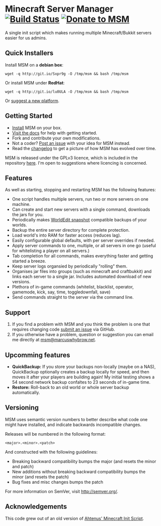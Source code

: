 # Minecraft Server Manager [![Build Status][status-img]][status] [![Donate to MSM][donate-img]][donate]

[status-img]: https://api.travis-ci.org/msmhq/msm.png?branch=master
[status]: http://travis-ci.org/msmhq/msm
[donate-img]: https://www.paypalobjects.com/en_GB/i/btn/btn_donate_SM.gif
[donate]: https://www.paypal.com/cgi-bin/webscr?cmd=_s-xclick&hosted_button_id=Z7XQDNF7U5GLL

A single init script which makes running multiple Minecraft/Bukkit servers easier for us admins.

## Quick Installers

Install MSM on a **debian box**:

    wget -q http://git.io/Sxpr9g -O /tmp/msm && bash /tmp/msm

Or install MSM under **RedHat**:

	wget -q http://git.io/lu0ULA -O /tmp/msm && bash /tmp/msm

Or [suggest a new platform][issues].

## Getting Started

* [Install][install] MSM on your box.
* [Visit the docs][docs] for help with getting started.
* Fork and contribute your own modifications.
* Not a coder? [Post an issue][issues] with your idea for MSM instead.
* Read the [changelog][changelog] to get a picture of how MSM has evolved over time.

MSM is released under the GPLv3 licence, which is included in the repository [here][licence]. I'm open to suggestions where licencing is concerned.

## Features

As well as starting, stopping and restarting MSM has the following features:

* One script handles multiple servers, run two or more servers on one machine.
* Can create and start new servers with a single command, downloads the jars for you.
* Periodically makes [WorldEdit snapshot][we-snapshot] compatible backups of your worlds.
* Backup the entire server directory for complete protection.
* Load world's into RAM for faster access (reduces lag).
* Easily configurable global defaults, with per server overrides if needed.
* Apply server commands to one, multiple, or all servers in one go (useful for whitelisting a player on all servers.)
* Tab completion for all commands, makes everything faster and getting started a breeze.
* Keep server logs organsied by periodically "rolling" them.
* Organises jar files into groups (such as minecraft and craftbukkit) and links each server to a single jar. Includes automated download of new versions.
* Plethora of in-game commands (whitelist, blacklist, operator, gamemode, kick, say, time, toggledownfall, save)
* Send commands straight to the server via the command line.

## Support

1. If you find a problem with MSM and you think the problem is one that requires changing code [submit an issue][issues] via GitHub.
2. If you otherwise have a problem, question or suggestion you can email me directly at msm@marcuswhybrow.net.


## Upcomming features

* **QuickBackup:** If you store your backups non-locally (maybe on a NAS), QuickBackup optionally creates a backup locally for speed, and then moves it after your players are building again! My initial testing shows a 54 second network backup confaltes to 23 seconds of in-game time.
* **Restore:** Roll-back to an old world or whole server backup automatically.


## Versioning

MSM uses semantic version numbers to better describe what code one might have installed, and indicate backwards incompatible changes.

Releases will be numbered in the following format:

`<major>.<minor>.<patch>`

And constructed with the following guidelines:

* Breaking backward compatibility bumps the major (and resets the minor and patch)
* New additions without breaking backward compatibility bumps the minor (and resets the patch)
* Bug fixes and misc changes bumps the patch

For more information on SemVer, visit http://semver.org/.


## Acknowledgements

This code grew out of an old version of [Ahtenus' Minecraft Init Script][ahtenus-minecraft-init].

[we-snapshot]: http://wiki.sk89q.com/wiki/WorldEdit/Snapshots
[ahtenus-minecraft-init]: https://github.com/Ahtenus/minecraft-init
[docs]: http://msmhq.com/docs/
[install]: http://msmhq.com/docs/installation.html
[changelog]: https://github.com/marcuswhybrow/minecraft-server-manager/blob/master/CHANGELOG.markdown
[licence]: https://github.com/marcuswhybrow/minecraft-server-manager/blob/master/LICENSE.markdown
[issues]: https://github.com/marcuswhybrow/minecraft-server-manager/issues
